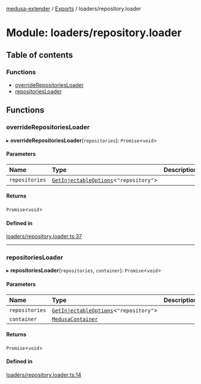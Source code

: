 [medusa-extender](../README.md) / [Exports](../modules.md) / loaders/repository.loader

# Module: loaders/repository.loader

## Table of contents

### Functions

- [overrideRepositoriesLoader](loaders_repository_loader.md#overriderepositoriesloader)
- [repositoriesLoader](loaders_repository_loader.md#repositoriesloader)

## Functions

### overrideRepositoriesLoader

▸ **overrideRepositoriesLoader**(`repositories`): `Promise`<`void`\>

#### Parameters

| Name | Type | Description |
| :------ | :------ | :------ |
| `repositories` | [`GetInjectableOptions`](core_types.md#getinjectableoptions)<``"repository"``\> |  |

#### Returns

`Promise`<`void`\>

#### Defined in

[loaders/repository.loader.ts:37](https://github.com/adrien2p/medusa-extender/blob/12c4270/src/loaders/repository.loader.ts#L37)

___

### repositoriesLoader

▸ **repositoriesLoader**(`repositories`, `container`): `Promise`<`void`\>

#### Parameters

| Name | Type | Description |
| :------ | :------ | :------ |
| `repositories` | [`GetInjectableOptions`](core_types.md#getinjectableoptions)<``"repository"``\> |  |
| `container` | [`MedusaContainer`](core_types.md#medusacontainer) |  |

#### Returns

`Promise`<`void`\>

#### Defined in

[loaders/repository.loader.ts:14](https://github.com/adrien2p/medusa-extender/blob/12c4270/src/loaders/repository.loader.ts#L14)

